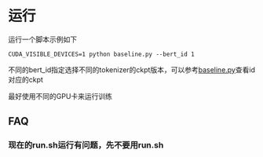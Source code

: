 # 运行
运行一个脚本示例如下
```
CUDA_VISIBLE_DEVICES=1 python baseline.py --bert_id 1
```
不同的bert_id指定选择不同的tokenizer的ckpt版本，可以参考[baseline.py](./baseline.py#L21)查看id对应的ckpt

最好使用不同的GPU卡来运行训练

## FAQ
### 现在的run.sh运行有问题，先不要用run.sh